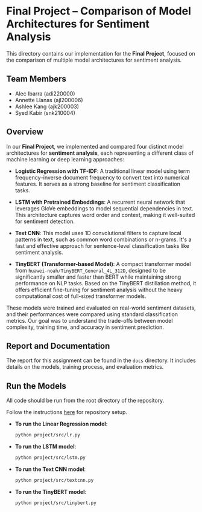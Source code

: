 # Final Project – Comparison of Model Architectures for Sentiment Analysis

This directory contains our implementation for the **Final Project**, focused on the comparison of multiple model architectures for sentiment analysis.

## Team Members
- Alec Ibarra (adi220000)
- Annette Llanas (ajl200006)
- Ashlee Kang (ajk200003)
- Syed Kabir (snk210004)

## Overview

In our **Final Project**, we implemented and compared four distinct model architectures for **sentiment analysis**, each representing a different class of machine learning or deep learning approaches:

- **Logistic Regression with TF-IDF**: A traditional linear model using term frequency–inverse document frequency to convert text into numerical features. It serves as a strong baseline for sentiment classification tasks.

- **LSTM with Pretrained Embeddings**: A recurrent neural network that leverages GloVe embeddings to model sequential dependencies in text. This architecture captures word order and context, making it well-suited for sentiment detection.

- **Text CNN**: This model uses 1D convolutional filters to capture local patterns in text, such as common word combinations or n-grams. It's a fast and effective approach for sentence-level classification tasks like sentiment analysis.

- **TinyBERT (Transformer-based Model)**: A compact transformer model from `huawei-noah/TinyBERT_General_4L_312D`, designed to be significantly smaller and faster than BERT while maintaining strong performance on NLP tasks. Based on the TinyBERT distillation method, it offers efficient fine-tuning for sentiment analysis without the heavy computational cost of full-sized transformer models.

These models were trained and evaluated on real-world sentiment datasets, and their performances were compared using standard classification metrics. Our goal was to understand the trade-offs between model complexity, training time, and accuracy in sentiment prediction.

## Report and Documentation
The report for this assignment can be found in the `docs` directory. It includes details on the models, training process, and evaluation metrics.

## Run the Models
All code should be run from the root directory of the repository.

Follow the instructions [here](../#repository-setup-vscode) for repository setup.

- **To run the Linear Regression model**:
    ```bash
    python project/src/lr.py
    ```

- **To run the LSTM model**:
    ```bash
    python project/src/lstm.py
    ```

- **To run the Text CNN model**:
    ```bash
    python project/src/textcnn.py
    ```

- **To run the TinyBERT model**:
    ```bash
    python project/src/tinybert.py
    ```
